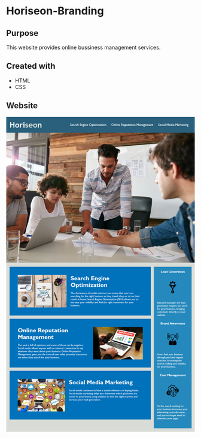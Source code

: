 # Horiseon-Branding

## Purpose
  This website provides online bussiness management services.
  
## Created with
  * HTML
  * CSS
  
## Website
  ![Horiseon Website](./assets/images/horiseon-screenshot.png)
  
